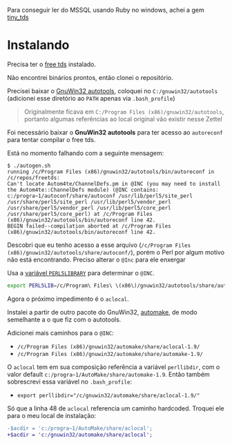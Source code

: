 Para conseguir ler do MSSQL usando Ruby no windows, achei a gem [tiny_tds](https://rubygems.org/gems/tiny_tds)

# Instalando

Precisa ter o [free tds](https://github.com/FreeTDS/freetds/) instalado.

Não encontrei binários prontos, então clonei o repositório.

Precisei baixar o [GnuWin32 autotools](https://gnuwin32.sourceforge.net/packages/autoconf.htm),
coloquei no `C:/gnuwin32/autotools` (adicionei esse diretório ao `PATH` apenas via `.bash_profile`)

> Originalmente ficava em `C:/Program Files (x86)/gnuwin32/autotools`, portanto algumas referências
> ao local original vão existir nesse Zettel

Foi necessário baixar o **GnuWin32 autotools** para ter acesso ao `autoreconf` para
tentar compilar o free tds.

Está no momento falhando com a seguinte mensagem:

```
$ ./autogen.sh
running /c/Program Files (x86)/gnuwin32/autotools/bin/autoreconf in /c/repos/freetds:
Can't locate Autom4te/ChannelDefs.pm in @INC (you may need to install the Autom4te::ChannelDefs module) (@INC contains: c:/progra~1/autoconf/share/autoconf /usr/lib/perl5/site_perl /usr/share/perl5/site_perl /usr/lib/perl5/vendor_perl /usr/share/perl5/vendor_perl /usr/lib/perl5/core_perl /usr/share/perl5/core_perl) at /c/Program Files (x86)/gnuwin32/autotools/bin/autoreconf line 42.
BEGIN failed--compilation aborted at /c/Program Files (x86)/gnuwin32/autotools/bin/autoreconf line 42.
```

Descobri que eu tenho acesso a esse arquivo (`/c/Program Files (x86)/gnuwin32/autotools/share/autoconf/`), porém
o Perl por algum motivo não está encontrando. Preciso alterar o `@Inc` para ele enxergar

Usa a [variável `PERL5LIBRARY`](https://perlmaven.com/how-to-change-inc-to-find-perl-modules-in-non-standard-locations) para
determinar o `@INC`.

```bash
export PERL5LIB=/c/Program\ Files\ \(x86\)/gnuwin32/autotools/share/autoconf/
```

Agora o próximo impedimento é o `aclocal`.

Instalei a partir de outro pacote do GnuWin32, [automake](https://gnuwin32.sourceforge.net/packages/automake.htm),
de modo semelhante a o que fiz com o autotools.

Adicionei mais caminhos para o `@INC`:

- `/c/Program Files (x86)/gnuwin32/automake/share/aclocal-1.9/`
- `/c/Program Files (x86)/gnuwin32/automake/share/automake-1.9/`

O `aclocal` tem em sua composição referência a variável `perllibdir`, com o valor default
`c:/progra~1/AutoMake/share/automake-1.9`. Então também sobrescrevi essa variável no `.bash_profile`:

- `export perllibdir="/c/gnuwin32/automake/share/aclocal-1.9/"`

Só que a linha 48 de `aclocal` referencia um caminho hardcoded. Troquei ele para
o meu local de instalação:

```diff
-$acdir = 'c:/progra~1/AutoMake/share/aclocal';
+$acdir = 'c:/gnuwin32/automake/share/aclocal';
```
